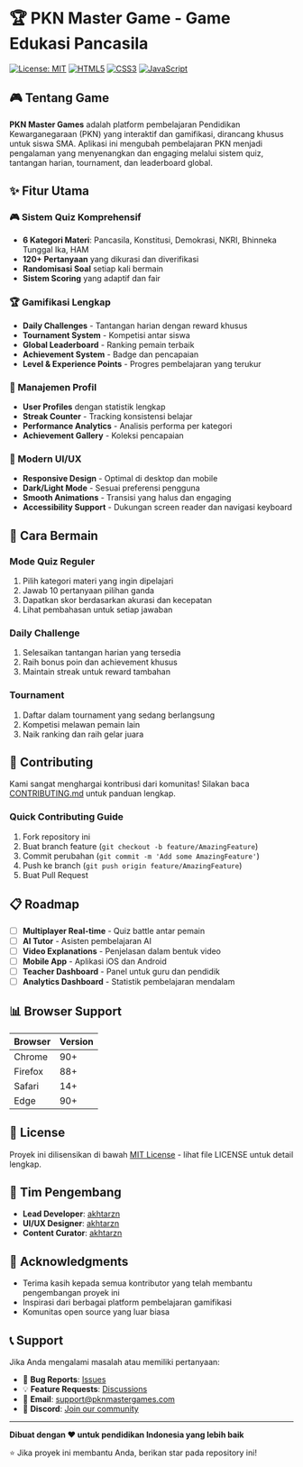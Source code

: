 # 🏆 PKN Master Game - Game Edukasi Pancasila

[![License: MIT](https://img.shields.io/badge/License-MIT-yellow.svg)](https://opensource.org/licenses/MIT)
[![HTML5](https://img.shields.io/badge/HTML5-E34F26?style=flat&logo=html5&logoColor=white)](https://developer.mozilla.org/en-US/docs/Web/HTML)
[![CSS3](https://img.shields.io/badge/CSS3-1572B6?style=flat&logo=css3&logoColor=white)](https://developer.mozilla.org/en-US/docs/Web/CSS)
[![JavaScript](https://img.shields.io/badge/JavaScript-F7DF1E?style=flat&logo=javascript&logoColor=black)](https://developer.mozilla.org/en-US/docs/Web/JavaScript)

## 🎮 Tentang Game

**PKN Master Games** adalah platform pembelajaran Pendidikan Kewarganegaraan (PKN) yang interaktif dan gamifikasi, dirancang khusus untuk siswa SMA. Aplikasi ini mengubah pembelajaran PKN menjadi pengalaman yang menyenangkan dan engaging melalui sistem quiz, tantangan harian, tournament, dan leaderboard global.

## ✨ Fitur Utama

### 🎮 Sistem Quiz Komprehensif
- **6 Kategori Materi**: Pancasila, Konstitusi, Demokrasi, NKRI, Bhinneka Tunggal Ika, HAM
- **120+ Pertanyaan** yang dikurasi dan diverifikasi
- **Randomisasi Soal** setiap kali bermain
- **Sistem Scoring** yang adaptif dan fair

### 🏆 Gamifikasi Lengkap
- **Daily Challenges** - Tantangan harian dengan reward khusus
- **Tournament System** - Kompetisi antar siswa
- **Global Leaderboard** - Ranking pemain terbaik
- **Achievement System** - Badge dan pencapaian
- **Level & Experience Points** - Progres pembelajaran yang terukur

### 👤 Manajemen Profil
- **User Profiles** dengan statistik lengkap
- **Streak Counter** - Tracking konsistensi belajar
- **Performance Analytics** - Analisis performa per kategori
- **Achievement Gallery** - Koleksi pencapaian

### 📱 Modern UI/UX
- **Responsive Design** - Optimal di desktop dan mobile
- **Dark/Light Mode** - Sesuai preferensi pengguna
- **Smooth Animations** - Transisi yang halus dan engaging
- **Accessibility Support** - Dukungan screen reader dan navigasi keyboard

## 🎯 Cara Bermain

### Mode Quiz Reguler
1. Pilih kategori materi yang ingin dipelajari
2. Jawab 10 pertanyaan pilihan ganda
3. Dapatkan skor berdasarkan akurasi dan kecepatan
4. Lihat pembahasan untuk setiap jawaban

### Daily Challenge
1. Selesaikan tantangan harian yang tersedia
2. Raih bonus poin dan achievement khusus
3. Maintain streak untuk reward tambahan

### Tournament
1. Daftar dalam tournament yang sedang berlangsung
2. Kompetisi melawan pemain lain
3. Naik ranking dan raih gelar juara

## 🤝 Contributing

Kami sangat menghargai kontribusi dari komunitas! Silakan baca [CONTRIBUTING.md](CONTRIBUTING.md) untuk panduan lengkap.

### Quick Contributing Guide
1. Fork repository ini
2. Buat branch feature (`git checkout -b feature/AmazingFeature`)
3. Commit perubahan (`git commit -m 'Add some AmazingFeature'`)
4. Push ke branch (`git push origin feature/AmazingFeature`)
5. Buat Pull Request

## 📋 Roadmap

- [ ] **Multiplayer Real-time** - Quiz battle antar pemain
- [ ] **AI Tutor** - Asisten pembelajaran AI
- [ ] **Video Explanations** - Penjelasan dalam bentuk video
- [ ] **Mobile App** - Aplikasi iOS dan Android
- [ ] **Teacher Dashboard** - Panel untuk guru dan pendidik
- [ ] **Analytics Dashboard** - Statistik pembelajaran mendalam

## 📊 Browser Support

| Browser | Version |
|---------|---------|
| Chrome  | 90+     |
| Firefox | 88+     |
| Safari  | 14+     |
| Edge    | 90+     |

## 📄 License

Proyek ini dilisensikan di bawah [MIT License](LICENSE) - lihat file LICENSE untuk detail lengkap.

## 👥 Tim Pengembang

- **Lead Developer**: [akhtarzn](https://github.com/akhtarzn)
- **UI/UX Designer**: [akhtarzn](https://github.com/akhtarzn)
- **Content Curator**: [akhtarzn](https://github.com/akhtarzn)

## 🙏 Acknowledgments

- Terima kasih kepada semua kontributor yang telah membantu pengembangan proyek ini
- Inspirasi dari berbagai platform pembelajaran gamifikasi
- Komunitas open source yang luar biasa

## 📞 Support

Jika Anda mengalami masalah atau memiliki pertanyaan:

- 🐛 **Bug Reports**: [Issues](https://github.com/akhtarzn/pknmastergame/issues)
- 💡 **Feature Requests**: [Discussions](https://github.com/akhtarzn/pknmastergame/discussions)
- 📧 **Email**: support@pknmastergames.com
- 💬 **Discord**: [Join our community](https://discord.gg/pknmastergame)

---

**Dibuat dengan ❤️ untuk pendidikan Indonesia yang lebih baik**

⭐ Jika proyek ini membantu Anda, berikan star pada repository ini!
